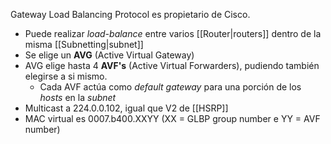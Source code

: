 Gateway Load Balancing Protocol es propietario de Cisco.

- Puede realizar *load-balance* entre varios [[Router|routers]] dentro de la misma [[Subnetting|subnet]]
- Se elige un **AVG** (Active Virtual Gateway)
- AVG elige hasta 4 **AVF's** (Active Virtual Forwarders), pudiendo también elegirse a si mismo.
	- Cada AVF actúa como *default gateway* para una porción de los *hosts* en la *subnet*
- Multicast a 224.0.0.102, igual que V2 de [[HSRP]]
- MAC virtual es 0007.b400.XXYY (XX = GLBP group number e YY = AVF number)